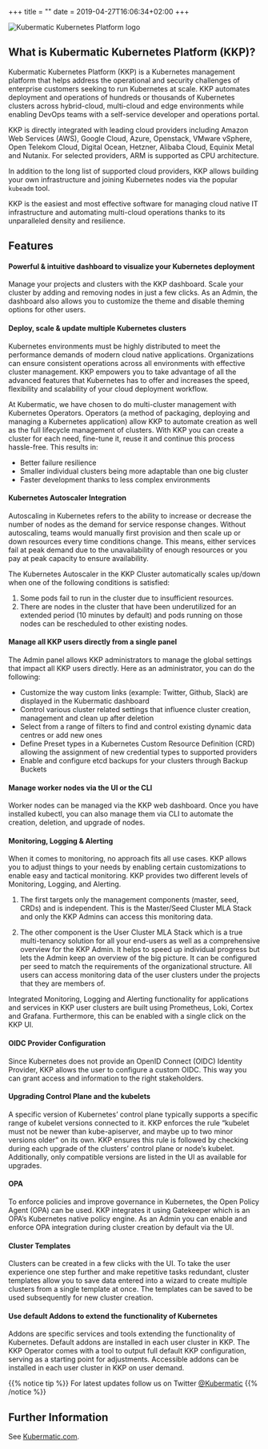 +++
title = ""
date = 2019-04-27T16:06:34+02:00
+++


![Kubermatic Kubernetes Platform logo](/img/KubermaticKubernetesPlatform-logo.jpg)


## What is Kubermatic Kubernetes Platform (KKP)?

Kubermatic Kubernetes Platform (KKP) is a Kubernetes management platform that helps address the operational and security challenges of enterprise customers seeking to run Kubernetes at scale. KKP automates deployment and operations of hundreds or thousands of Kubernetes clusters across hybrid-cloud, multi-cloud and edge environments while enabling DevOps teams with a self-service developer and operations portal.

KKP is directly integrated with leading cloud providers including Amazon Web Services (AWS), Google Cloud, Azure, Openstack, VMware vSphere, Open Telekom Cloud, Digital Ocean, Hetzner, Alibaba Cloud, Equinix Metal and Nutanix. For selected providers, ARM is supported as CPU architecture.

In addition to the long list of supported cloud providers, KKP allows building your own infrastructure and joining Kubernetes nodes via the popular `kubeadm` tool.

KKP is the easiest and most effective software for managing cloud native IT infrastructure and automating multi-cloud operations thanks to its unparalleled density and resilience.

## Features

#### Powerful & intuitive dashboard to visualize your Kubernetes deployment
Manage your projects and clusters with the KKP dashboard. Scale your cluster by adding and removing nodes in just a few clicks. As an Admin, the dashboard also allows you to customize the theme and disable theming options for other users.

#### Deploy, scale & update multiple Kubernetes clusters
Kubernetes environments must be highly distributed to meet the performance demands of modern cloud native applications. Organizations can ensure consistent operations across all environments with effective cluster management. KKP empowers you to take advantage of all the advanced features that Kubernetes has to offer and increases the speed, flexibility and scalability of your cloud deployment workflow.

At Kubermatic, we have chosen to do multi-cluster management with Kubernetes Operators. Operators (a method of packaging, deploying and managing a Kubernetes application) allow KKP to automate creation as well as the full lifecycle management of clusters. With KKP you can create a cluster for each need, fine-tune it, reuse it and continue this process hassle-free. This results in:
- Better failure resilience
- Smaller individual clusters being more adaptable than one big cluster
- Faster development thanks to less complex environments

#### Kubernetes Autoscaler Integration
Autoscaling in Kubernetes refers to the ability to increase or decrease the number of nodes as the demand for service response changes. Without autoscaling, teams would manually first provision and then scale up or down resources every time conditions change. This means, either services fail at peak demand due to the unavailability of enough resources or you pay at peak capacity to ensure availability.

The Kubernetes Autoscaler in the KKP Cluster automatically scales up/down when one of the following conditions is satisfied:
1. Some pods fail to run in the cluster due to insufficient resources.
2. There are nodes in the cluster that have been underutilized for an extended period (10 minutes by default) and pods running on those nodes can be rescheduled to other existing nodes.

#### Manage all KKP users directly from a single panel
The Admin panel allows KKP administrators to manage the global settings that impact all KKP users directly. Here as an administrator, you can do the following:

- Customize the way custom links (example: Twitter, Github, Slack) are displayed in the Kubermatic dashboard
- Control various cluster related settings that influence cluster creation, management and clean up after deletion
- Select from a range of filters to find and control existing dynamic data centres or add new ones
- Define Preset types in a Kubernetes Custom Resource Definition (CRD) allowing the assignment of new credential types to supported providers
- Enable and configure etcd backups for your clusters through Backup Buckets

#### Manage worker nodes via the UI or the CLI
Worker nodes can be managed via the KKP web dashboard. Once you have installed kubectl, you can also manage them via CLI to automate the creation, deletion, and upgrade of nodes.

#### Monitoring, Logging & Alerting
When it comes to monitoring, no approach fits all use cases. KKP allows you to adjust things to your needs by enabling certain customizations to enable easy and tactical monitoring.
KKP provides two different levels of Monitoring, Logging, and Alerting.

1. The first targets only the management components (master, seed, CRDs) and is independent. This is the Master/Seed Cluster MLA Stack and only the KKP Admins can access this monitoring data.

2. The other component is the User Cluster MLA Stack which is a true multi-tenancy solution for all your end-users as well as a comprehensive overview for the KKP Admin. It helps to speed up individual progress but lets the Admin keep an overview of the big picture. It can be configured per seed to match the requirements of the organizational structure. All users can access monitoring data of the user clusters under the projects that they are members of.

Integrated Monitoring, Logging and Alerting functionality for applications and services in KKP user clusters are built using Prometheus, Loki, Cortex and Grafana. Furthermore, this can be enabled with a single click on the KKP UI.

#### OIDC Provider Configuration
Since Kubernetes does not provide an OpenID Connect (OIDC) Identity Provider, KKP allows the user to configure a custom OIDC. This way you can grant access and information to the right stakeholders.

#### Upgrading Control Plane and the kubelets
A specific version of Kubernetes’ control plane typically supports a specific range of kubelet versions connected to it. KKP enforces the rule “kubelet must not be newer than kube-apiserver, and maybe up to two minor versions older” on its own. KKP ensures this rule is followed by checking during each upgrade of the clusters’ control plane or node’s kubelet. Additionally, only compatible versions are listed in the UI as available for upgrades.

#### OPA
To enforce policies and improve governance in Kubernetes, the Open Policy Agent (OPA) can be used. KKP integrates it using Gatekeeper which is an OPA’s Kubernetes native policy engine. As an Admin you can enable and enforce OPA integration during cluster creation by default via the UI.

#### Cluster Templates
Clusters can be created in a few clicks with the UI. To take the user experience one step further and make repetitive tasks redundant, cluster templates allow you to save data entered into a wizard to create multiple clusters from a single template at once. The templates can be saved to be used subsequently for new cluster creation.

#### Use default Addons to extend the functionality of Kubernetes
Addons are specific services and tools extending the functionality of Kubernetes. Default addons are installed in each user cluster in KKP. The KKP Operator comes with a tool to output full default KKP configuration, serving as a starting point for adjustments. Accessible addons can be installed in each user cluster in KKP on user demand.

{{% notice tip %}}
For latest updates follow us on Twitter [@Kubermatic](https://twitter.com/Kubermatic)
{{% /notice %}}


## Further Information

See [Kubermatic.com](https://www.kubermatic.com/).
